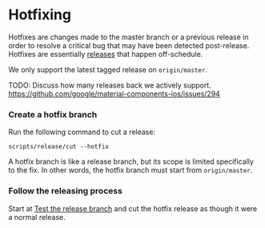 # Hotfixing

Hotfixes are changes made to the master branch or a previous release in order to resolve a critical
bug that may have been detected post-release. Hotfixes are essentially [releases](releasing.md) that
happen off-schedule.

We only support the latest tagged release on `origin/master`.

TODO: Discuss how many releases back we actively support.
https://github.com/google/material-components-ios/issues/294

### Create a hotfix branch

Run the following command to cut a release:

    scripts/release/cut --hotfix

A hotfix branch is like a release branch, but its scope is limited specifically to the fix. In other
words, the hotfix branch must start from `origin/master`.


### Follow the releasing process

Start at [Test the release branch](releasing.md#test-the-release-branch) and cut the hotfix release
as though it were a normal release.
